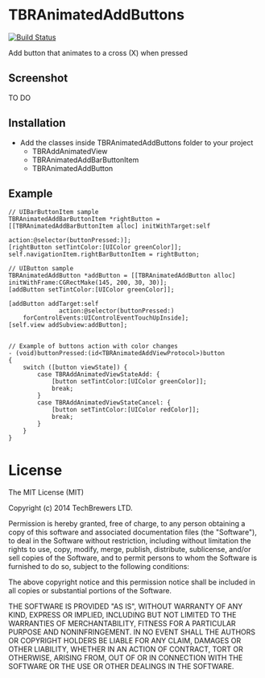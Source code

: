 TBRAnimatedAddButtons
=====================

[![Build Status](https://travis-ci.org/techbrewers/TBRAnimatedAddButtons.svg)](https://travis-ci.org/techbrewers/TBRAnimatedAddButtons)

Add button that animates to a cross (X) when pressed

Screenshot
--------------------

TO DO

Installation
-------------

* Add the classes inside TBRAnimatedAddButtons folder to your project
	*	TBRAddAnimatedView
	*	TBRAnimatedAddBarButtonItem
	*	TBRAnimatedAddButton


Example
-----------------------
```objc
// UIBarButtonItem sample
TBRAnimatedAddBarButtonItem *rightButton = [[TBRAnimatedAddBarButtonItem alloc] initWithTarget:self
                                                                                        action:@selector(buttonPressed:)];
[rightButton setTintColor:[UIColor greenColor]];
self.navigationItem.rightBarButtonItem = rightButton;

// UIButton sample
TBRAnimatedAddButton *addButton = [[TBRAnimatedAddButton alloc] initWithFrame:CGRectMake(145, 200, 30, 30)];
[addButton setTintColor:[UIColor greenColor]];

[addButton addTarget:self
              action:@selector(buttonPressed:)
    forControlEvents:UIControlEventTouchUpInside];
[self.view addSubview:addButton];


// Example of buttons action with color changes
- (void)buttonPressed:(id<TBRAnimatedAddViewProtocol>)button
{
    switch ([button viewState]) {
        case TBRAddAnimatedViewStateAdd: {
            [button setTintColor:[UIColor greenColor]];
            break;
        }
        case TBRAddAnimatedViewStateCancel: {
            [button setTintColor:[UIColor redColor]];
            break;
        }
    }
}
```

License
==================

The MIT License (MIT)

Copyright (c) 2014 TechBrewers LTD.

Permission is hereby granted, free of charge, to any person obtaining a copy
of this software and associated documentation files (the "Software"), to deal
in the Software without restriction, including without limitation the rights
to use, copy, modify, merge, publish, distribute, sublicense, and/or sell
copies of the Software, and to permit persons to whom the Software is
furnished to do so, subject to the following conditions:

The above copyright notice and this permission notice shall be included in all
copies or substantial portions of the Software.

THE SOFTWARE IS PROVIDED "AS IS", WITHOUT WARRANTY OF ANY KIND, EXPRESS OR
IMPLIED, INCLUDING BUT NOT LIMITED TO THE WARRANTIES OF MERCHANTABILITY,
FITNESS FOR A PARTICULAR PURPOSE AND NONINFRINGEMENT. IN NO EVENT SHALL THE
AUTHORS OR COPYRIGHT HOLDERS BE LIABLE FOR ANY CLAIM, DAMAGES OR OTHER
LIABILITY, WHETHER IN AN ACTION OF CONTRACT, TORT OR OTHERWISE, ARISING FROM,
OUT OF OR IN CONNECTION WITH THE SOFTWARE OR THE USE OR OTHER DEALINGS IN THE
SOFTWARE.